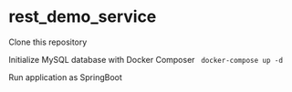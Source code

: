 # rest_demo_service
Clone this repository

Initialize MySQL database with Docker Composer
` docker-compose up -d`
  
  Run application as SpringBoot

